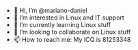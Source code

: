 - 👋 Hi, I’m @mariano-daniel
- 👀 I’m interested in Linux and IT support
- 🌱 I’m currently learning Linux stuff
- 💞️ I’m looking to collaborate on Linux stuff
- 📫 How to reach me: My ICQ is 81253348

<!---
mariano-daniel/mariano-daniel is a ✨ special ✨ repository because its `README.md` (this file) appears on your GitHub profile.
You can click the Preview link to take a look at your changes.
--->
